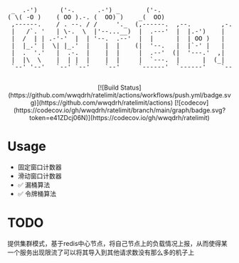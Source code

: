 
<div align='center'>
  <pre style="float:center">
 _  .-')      ('-.      .-') _       ('-.                         _   .-')               .-') _    
( \( -O )    ( OO ).-. (  OO) )    _(  OO)                       ( '.( OO )_            (  OO) )   
 ,------.    / . --. / /     '._  (,------.  ,--.        ,-.-')   ,--.   ,--.)  ,-.-')  /     '._  
 |   /`. '   | \-.  \  |'--...__)  |  .---'  |  |.-')    |  |OO)  |   `.'   |   |  |OO) |'--...__) 
 |  /  | | .-'-'  |  | '--.  .--'  |  |      |  | OO )   |  |  \  |         |   |  |  \ '--.  .--' 
 |  |_.' |  \| |_.'  |    |  |    (|  '--.   |  |`-' |   |  |(_/  |  |'.'|  |   |  |(_/    |  |    
 |  .  '.'   |  .-.  |    |  |     |  .--'  (|  '---.'  ,|  |_.'  |  |   |  |  ,|  |_.'    |  |    
 |  |\  \    |  | |  |    |  |     |  `---.  |      |  (_|  |     |  |   |  | (_|  |       |  |    
 `--' '--'   `--' `--'    `--'     `------'  `------'    `--'     `--'   `--'   `--'       `--'    
  </pre>
  <p>
  [![Build Status](https://github.com/wwqdrh/ratelimit/actions/workflows/push.yml/badge.svg)](https://github.com/wwqdrh/ratelimit/actions)
  [![codecov](https://codecov.io/gh/wwqdrh/ratelimit/branch/main/graph/badge.svg?token=e41ZDcj06N)](https://codecov.io/gh/wwqdrh/ratelimit)
  </p>
</div>

# Usage

- 固定窗口计数器
- 滑动窗口计数器
- ✅ 漏桶算法
- ✅ 令牌桶算法

# TODO

提供集群模式，基于redis中心节点，将自己节点上的负载情况上报，从而使得某一个服务出现限流了可以将其导入到其他请求数没有那么多的机子上

